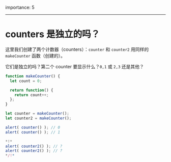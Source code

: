 importance: 5

---

# counters 是独立的吗？

这里我们创建了两个计数器（counters）：`counter` 和 `counter2` 用同样的 `makeCounter` 函数（创建的）。

它们是独立的吗？第二个 counter 要显示什么？`0,1` 或 `2,3` 还是其他？

```js
function makeCounter() {
  let count = 0;

  return function() {
    return count++;
  };
}

let counter = makeCounter();
let counter2 = makeCounter();

alert( counter() ); // 0
alert( counter() ); // 1

*!*
alert( counter2() ); // ?
alert( counter2() ); // ?
*/!*
```

